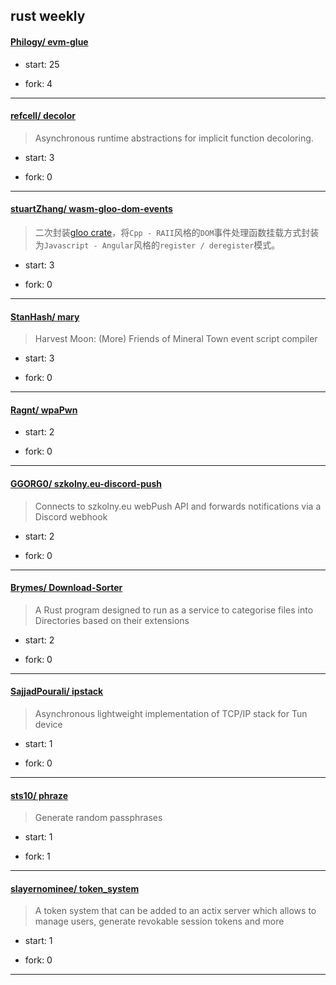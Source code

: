 ## rust weekly

#### [Philogy/ evm-glue](https://github.com/Philogy/evm-glue)
>  
+ start: 25
+ fork: 4
---
#### [refcell/ decolor](https://github.com/refcell/decolor)
>  Asynchronous runtime abstractions for implicit function decoloring.
+ start: 3
+ fork: 0
---
#### [stuartZhang/ wasm-gloo-dom-events](https://github.com/stuartZhang/wasm-gloo-dom-events)
>  二次封装[gloo crate](https://docs.rs/gloo/latest/gloo/index.html)，将`Cpp - RAII`风格的`DOM`事件处理函数挂载方式封装为`Javascript - Angular`风格的`register / deregister`模式。
+ start: 3
+ fork: 0
---
#### [StanHash/ mary](https://github.com/StanHash/mary)
>  Harvest Moon: (More) Friends of Mineral Town event script compiler
+ start: 3
+ fork: 0
---
#### [Ragnt/ wpaPwn](https://github.com/Ragnt/wpaPwn)
>  
+ start: 2
+ fork: 0
---
#### [GGORG0/ szkolny.eu-discord-push](https://github.com/GGORG0/szkolny.eu-discord-push)
>  Connects to szkolny.eu webPush API and forwards notifications via a Discord webhook
+ start: 2
+ fork: 0
---
#### [Brymes/ Download-Sorter](https://github.com/Brymes/Download-Sorter)
>  A Rust program designed to run as a service to categorise files into Directories based on their extensions
+ start: 2
+ fork: 0
---
#### [SajjadPourali/ ipstack](https://github.com/SajjadPourali/ipstack)
>  Asynchronous lightweight implementation of TCP/IP stack for Tun device
+ start: 1
+ fork: 0
---
#### [sts10/ phraze](https://github.com/sts10/phraze)
>  Generate random passphrases
+ start: 1
+ fork: 1
---
#### [slayernominee/ token_system](https://github.com/slayernominee/token_system)
>  A token system that can be added to an actix server which allows to manage users, generate revokable session tokens and more 
+ start: 1
+ fork: 0
---